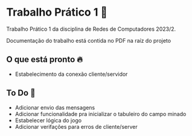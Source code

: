 
  # Trabalho Prático 1 📝  
  Trabalho Prático 1 da disciplina de Redes de Computadores 2023/2. 

  Documentação do trabalho está contida no PDF na raíz do projeto   
  
  ## O que está pronto 🔥  
  - Estabelecimento da conexão cliente/servidor

  ## To Do 🚀  
  - Adicionar envio das mensagens
  - Adicionar funcionalidade pra inicializar o tabuleiro do campo minado
  - Estabelecer lógica do jogo
  - Adicionar verifações para erros de cliente/server
